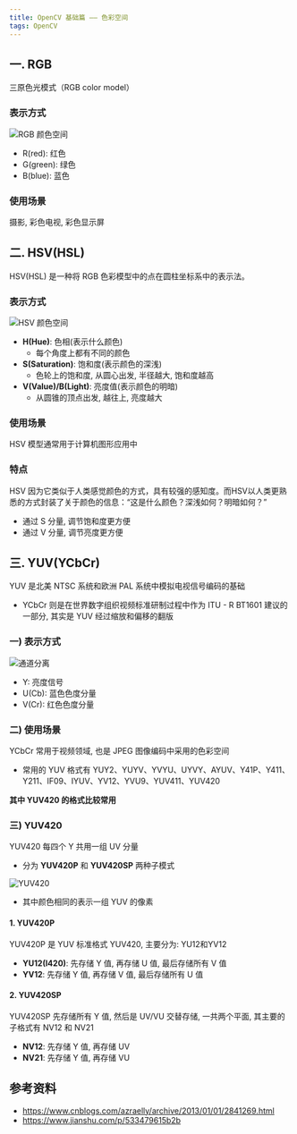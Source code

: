 ```yaml
---
title: OpenCV 基础篇 —— 色彩空间
tags: OpenCV
---
```


## 一. RGB
三原色光模式（RGB color model）

### 表示方式
![RGB 颜色空间](https://i.loli.net/2019/07/26/5d3a69cd9f6f263496.jpg)

<!--more-->

- R(red): 红色
- G(green): 绿色
- B(blue): 蓝色

### 使用场景
摄影, 彩色电视, 彩色显示屏

## 二. HSV(HSL)
HSV(HSL) 是一种将 RGB 色彩模型中的点在圆柱坐标系中的表示法。

### 表示方式
![HSV 颜色空间](https://i.loli.net/2019/07/26/5d3a69ea25fc692604.png)

- **H(Hue)**: 色相(表示什么颜色)
  - 每个角度上都有不同的颜色
- **S(Saturation)**: 饱和度(表示颜色的深浅)
  - 色轮上的饱和度, 从圆心出发, 半径越大, 饱和度越高 
- **V(Value)/B(Light)**: 亮度值(表示颜色的明暗)
  - 从圆锥的顶点出发, 越往上, 亮度越大 

### 使用场景
HSV 模型通常用于计算机图形应用中

### 特点
HSV 因为它类似于人类感觉颜色的方式，具有较强的感知度。而HSV以人类更熟悉的方式封装了关于颜色的信息：“这是什么颜色？深浅如何？明暗如何？”
- 通过 S 分量, 调节饱和度更方便
- 通过 V 分量, 调节亮度更方便

## 三. YUV(YCbCr)
YUV 是北美 NTSC 系统和欧洲 PAL 系统中模拟电视信号编码的基础
- YCbCr 则是在世界数字组织视频标准研制过程中作为 ITU - R BT1601 建议的一部分, 其实是 YUV 经过缩放和偏移的翻版

### 一) 表示方式
![通道分离](https://i.loli.net/2019/07/26/5d3a69ff9b3c496889.jpg)

- Y: 亮度信号
- U(Cb): 蓝色色度分量
- V(Cr): 红色色度分量

### 二) 使用场景
YCbCr 常用于视频领域, 也是 JPEG 图像编码中采用的色彩空间
- 常用的 YUV 格式有 YUY2、YUYV、YVYU、UYVY、AYUV、Y41P、Y411、Y211、IF09、IYUV、YV12、YVU9、YUV411、YUV420

**其中 YUV420 的格式比较常用**

### 三) YUV420
YUV420 每四个 Y 共用一组 UV 分量
- 分为 **YUV420P** 和 **YUV420SP** 两种子模式

![YUV420](https://i.loli.net/2019/07/26/5d3a6a175970031696.png)

- 其中颜色相同的表示一组 YUV 的像素

#### 1. YUV420P
YUV420P 是 YUV 标准格式 YUV420, 主要分为: YU12和YV12
- **YU12(I420)**: 先存储 Y 值, 再存储 U 值, 最后存储所有 V 值
- **YV12**: 先存储 Y 值, 再存储 V 值, 最后存储所有 U 值

#### 2. YUV420SP
YUV420SP 先存储所有 Y 值, 然后是 UV/VU 交替存储, 一共两个平面, 其主要的子格式有 NV12 和 NV21
- **NV12**: 先存储 Y 值, 再存储 UV
- **NV21**: 先存储 Y 值, 再存储 VU

## 参考资料
- https://www.cnblogs.com/azraelly/archive/2013/01/01/2841269.html
- https://www.jianshu.com/p/533479615b2b